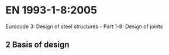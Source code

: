 # EN 1993-1-8:2005

Eurocode 3: Design of steel structures - Part 1-8: Design of joints

## 2 Basis of design
